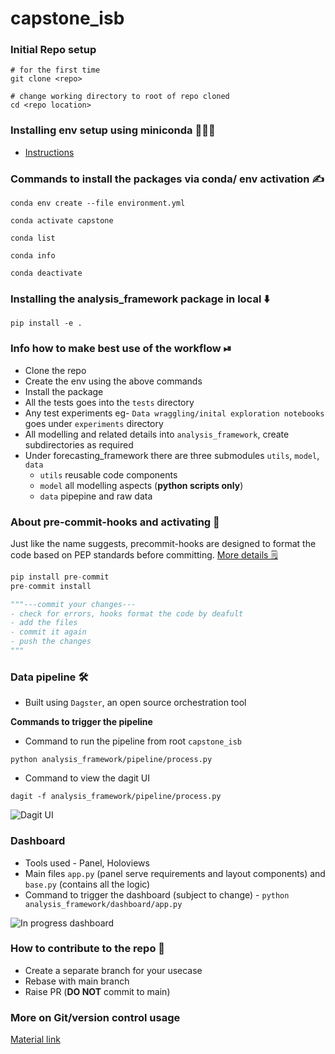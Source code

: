 # capstone_isb

### Initial Repo setup
```shell
# for the first time 
git clone <repo>

# change working directory to root of repo cloned
cd <repo location>
```

### Installing env setup using miniconda 💁🏽‍♀️
- [Instructions](https://docs.conda.io/en/latest/miniconda.html)

### Commands to install the packages via conda/ env activation ✍️
```shell
conda env create --file environment.yml
```
```shell
conda activate capstone
```
```shell
conda list
```
```shell
conda info
```
```shell
conda deactivate
```
### Installing the analysis_framework package in local ⬇️
```shell
pip install -e .
```

### Info how to make best use of the workflow ⏯
- Clone the repo
- Create the env using the above commands 
- Install the package 
- All the tests goes into the `tests` directory 
- Any test experiments eg- `Data wraggling/inital exploration notebooks` goes under `experiments` directory
- All modelling and related details into `analysis_framework`, create subdirectories as required 
- Under forecasting_framework there are three submodules `utils`, `model`, `data` 
  - `utils` reusable code components
  - `model` all modelling aspects (**python scripts only**)
  - `data` pipepine and raw data

### About pre-commit-hooks and activating 🔌
Just like the name suggests, precommit-hooks are designed to format the code based on PEP standards before committing. [More details 🗒](https://pre-commit.com/)
```python
pip install pre-commit
pre-commit install

"""---commit your changes---
- check for errors, hooks format the code by deafult
- add the files
- commit it again
- push the changes 
"""
```

### Data pipeline 🛠

- Built using `Dagster`, an open source orchestration tool 

**Commands to trigger the pipeline**
- Command to run the pipeline from root `capstone_isb`
```shell
python analysis_framework/pipeline/process.py
```
- Command to view the dagit UI
```shell
dagit -f analysis_framework/pipeline/process.py
```
![Dagit UI](https://github.com/sayantikabanik/capstone_isb/blob/main/experiments/outputs/pipeline_dagit.png)

### Dashboard

- Tools used - Panel, Holoviews 
- Main files `app.py` (panel serve requirements and layout components) and `base.py` (contains all the logic)
- Command to trigger the dashboard (subject to change) - `python analysis_framework/dashboard/app.py`

![In progress dashboard](https://user-images.githubusercontent.com/17350312/181509554-583837fc-f3f0-40ea-8978-5b8d9ec22edb.png)


### How to contribute to the repo 🤔
- Create a separate branch for your usecase 
- Rebase with main branch
- Raise PR (**DO NOT** commit to main)

### More on Git/version control usage 
[Material link](https://gist.github.com/sayantikabanik/8189ffdeee52f5c8f072244f4be94069)

